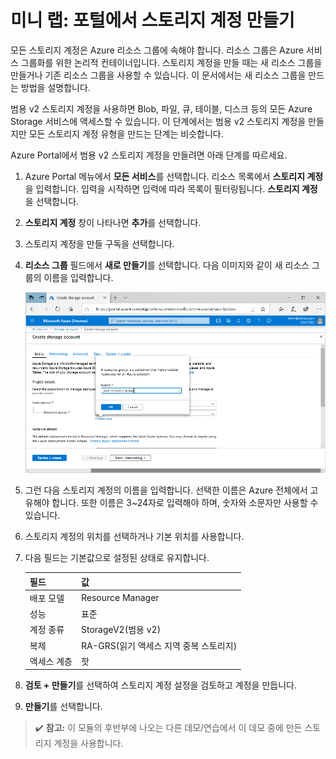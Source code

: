 ﻿# 미니 랩: 포털에서 스토리지 계정 만들기

모든 스토리지 계정은 Azure 리소스 그룹에 속해야 합니다. 리소스 그룹은 Azure 서비스 그룹화를 위한 논리적 컨테이너입니다. 스토리지 계정을 만들 때는 새 리소스 그룹을 만들거나 기존 리소스 그룹을 사용할 수 있습니다. 이 문서에서는 새 리소스 그룹을 만드는 방법을 설명합니다.

범용 v2 스토리지 계정을 사용하면 Blob, 파일, 큐, 테이블, 디스크 등의 모든 Azure Storage 서비스에 액세스할 수 있습니다. 이 단계에서는 범용 v2 스토리지 계정을 만들지만 모든 스토리지 계정 유형을 만드는 단계는 비슷합니다.

Azure Portal에서 범용 v2 스토리지 계정을 만들려면 아래 단계를 따르세요.

1. Azure Portal 메뉴에서 **모든 서비스**를 선택합니다. 리소스 목록에서 **스토리지 계정**을 입력합니다. 입력을 시작하면 입력에 따라 목록이 필터링됩니다. **스토리지 계정**을 선택합니다.

1. **스토리지 계정** 창이 나타나면 **추가**를 선택합니다.

1. 스토리지 계정을 만들 구독을 선택합니다.

1. **리소스 그룹** 필드에서 **새로 만들기**를 선택합니다. 다음 이미지와 같이 새 리소스 그룹의 이름을 입력합니다.

    ![포털에서 리소스 그룹을 만드는 방법을 보여주는 스크린샷](../../Linked_Image_Files/create-resource-group-for-storage.png)

1. 그런 다음 스토리지 계정의 이름을 입력합니다. 선택한 이름은 Azure 전체에서 고유해야 합니다. 또한 이름은 3~24자로 입력해야 하며, 숫자와 소문자만 사용할 수 있습니다.

1. 스토리지 계정의 위치를 선택하거나 기본 위치를 사용합니다.

1. 다음 필드는 기본값으로 설정된 상태로 유지합니다.

    | 필드| 값|
    | :--- | :--- |
    | 배포 모델| Resource Manager|
    | 성능| 표준|
    | 계정 종류| StorageV2(범용 v2)|
    | 복제| RA-GRS(읽기 액세스 지역 중복 스토리지)|
    | 액세스 계층| 핫|

1. **검토 + 만들기**를 선택하여 스토리지 계정 설정을 검토하고 계정을 만듭니다.

1. **만들기**를 선택합니다.

>:heavy_check_mark: **참고:** 이 모듈의 후반부에 나오는 다른 데모/연습에서 이 데모 중에 만든 스토리지 계정을 사용합니다.
